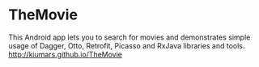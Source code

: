# TheMovie

This Android app lets you to search for movies and demonstrates simple usage of Dagger, Otto, Retrofit, Picasso and RxJava libraries and tools. http://kiumars.github.io/TheMovie 
